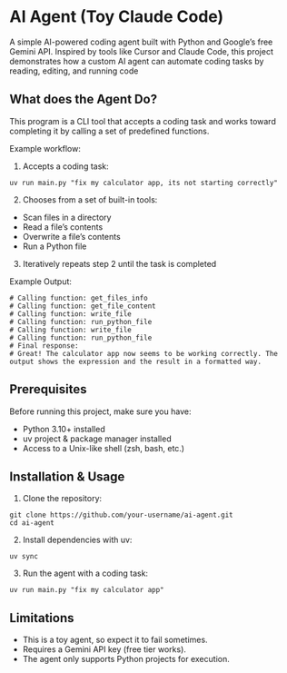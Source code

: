 # AI Agent (Toy Claude Code)

A simple AI-powered coding agent built with Python and Google’s free Gemini API. Inspired by tools like Cursor and Claude Code, this project demonstrates how a custom AI agent can automate coding tasks by reading, editing, and running code

## What does the Agent Do?
This program is a CLI tool that accepts a coding task and works toward completing it by calling a set of predefined functions.

Example workflow:
1. Accepts a coding task:
  ```
  uv run main.py "fix my calculator app, its not starting correctly"
  ```
2. Chooses from a set of built-in tools:
  - Scan files in a directory
  - Read a file’s contents
  - Overwrite a file’s contents
  - Run a Python file
3. Iteratively repeats step 2 until the task is completed

Example Output:
```
# Calling function: get_files_info
# Calling function: get_file_content
# Calling function: write_file
# Calling function: run_python_file
# Calling function: write_file
# Calling function: run_python_file
# Final response:
# Great! The calculator app now seems to be working correctly. The output shows the expression and the result in a formatted way.
```

## Prerequisites
Before running this project, make sure you have:
- Python 3.10+ installed
- uv project & package manager installed
- Access to a Unix-like shell (zsh, bash, etc.)

## Installation & Usage
1. Clone the repository:
```
git clone https://github.com/your-username/ai-agent.git
cd ai-agent
```
2. Install dependencies with uv:
```
uv sync
```
3. Run the agent with a coding task:
```
uv run main.py "fix my calculator app"
```
## Limitations
- This is a toy agent, so expect it to fail sometimes.
- Requires a Gemini API key (free tier works).
- The agent only supports Python projects for execution.

